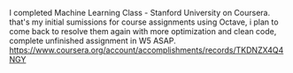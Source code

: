 I completed Machine Learning Class - Stanford University on Coursera.
that's my initial sumissions for course assignments using Octave, i plan to come back to resolve them again with more optimization and clean code, complete unfinished assignment in W5 ASAP.
https://www.coursera.org/account/accomplishments/records/TKDNZX4Q4NGY
